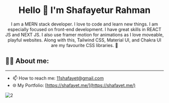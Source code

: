 <h1 align="center">Hello 👋 I'm Shafayetur Rahman</h1>

<p align="center">
  I am a MERN stack developer. I love to code and learn new things. I am especially focused on front-end development. I have great skills in REACT JS and NEXT JS. I also use framer motion for animations as I love moveable, playful websites. Along with this, Tailwind CSS, Material UI, and Chakra UI are my favourite CSS libraries. 🚀
</p>

## 👩‍💻 About me:

---

- 📫 How to reach me: [11shafayet@gmail.com](mailto:11shafayet@gmail.com)
- 🌐 My Portfolio: [https://shafayet.me/](https://shafayet.me/)

![2](https://github.com/11Shafayet/11Shafayet/assets/65937591/65a65435-ae25-45cc-ab7e-18c5bb742543)

